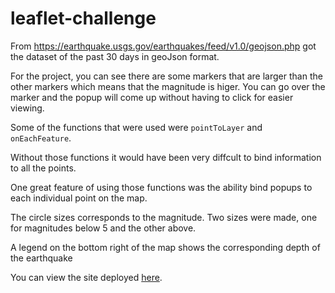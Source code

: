 # leaflet-challenge

From https://earthquake.usgs.gov/earthquakes/feed/v1.0/geojson.php got the dataset of the past 30 days in geoJson format. 

For the project, you can see there are some markers that are larger than the other markers which means that the magnitude is higer.  You can go over the marker and the popup will come up without having to click for easier viewing. 

Some of the functions that were used were `pointToLayer` and `onEachFeature`. 

Without those functions it would have been very diffcult to bind information to all the points.

One great feature of using those functions was the ability bind popups to each individual point on the map.

The circle sizes corresponds to the magnitude. Two sizes were made, one for magnitudes below 5 and the other above.

A legend on the bottom right of the map shows the corresponding depth of the earthquake

You can view the site deployed [here](https://firedynasty.github.io/homework/leaflet_challenge/). 

